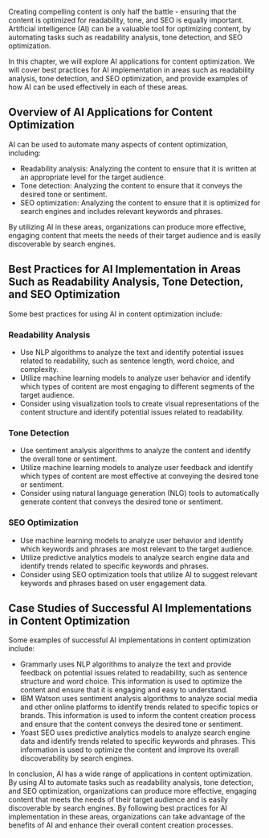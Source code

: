 
Creating compelling content is only half the battle - ensuring that the content is optimized for readability, tone, and SEO is equally important. Artificial intelligence (AI) can be a valuable tool for optimizing content, by automating tasks such as readability analysis, tone detection, and SEO optimization.

In this chapter, we will explore AI applications for content optimization. We will cover best practices for AI implementation in areas such as readability analysis, tone detection, and SEO optimization, and provide examples of how AI can be used effectively in each of these areas.

Overview of AI Applications for Content Optimization
----------------------------------------------------

AI can be used to automate many aspects of content optimization, including:

* Readability analysis: Analyzing the content to ensure that it is written at an appropriate level for the target audience.
* Tone detection: Analyzing the content to ensure that it conveys the desired tone or sentiment.
* SEO optimization: Analyzing the content to ensure that it is optimized for search engines and includes relevant keywords and phrases.

By utilizing AI in these areas, organizations can produce more effective, engaging content that meets the needs of their target audience and is easily discoverable by search engines.

Best Practices for AI Implementation in Areas Such as Readability Analysis, Tone Detection, and SEO Optimization
----------------------------------------------------------------------------------------------------------------

Some best practices for using AI in content optimization include:

### Readability Analysis

* Use NLP algorithms to analyze the text and identify potential issues related to readability, such as sentence length, word choice, and complexity.
* Utilize machine learning models to analyze user behavior and identify which types of content are most engaging to different segments of the target audience.
* Consider using visualization tools to create visual representations of the content structure and identify potential issues related to readability.

### Tone Detection

* Use sentiment analysis algorithms to analyze the content and identify the overall tone or sentiment.
* Utilize machine learning models to analyze user feedback and identify which types of content are most effective at conveying the desired tone or sentiment.
* Consider using natural language generation (NLG) tools to automatically generate content that conveys the desired tone or sentiment.

### SEO Optimization

* Use machine learning models to analyze user behavior and identify which keywords and phrases are most relevant to the target audience.
* Utilize predictive analytics models to analyze search engine data and identify trends related to specific keywords and phrases.
* Consider using SEO optimization tools that utilize AI to suggest relevant keywords and phrases based on user engagement data.

Case Studies of Successful AI Implementations in Content Optimization
---------------------------------------------------------------------

Some examples of successful AI implementations in content optimization include:

* Grammarly uses NLP algorithms to analyze the text and provide feedback on potential issues related to readability, such as sentence structure and word choice. This information is used to optimize the content and ensure that it is engaging and easy to understand.
* IBM Watson uses sentiment analysis algorithms to analyze social media and other online platforms to identify trends related to specific topics or brands. This information is used to inform the content creation process and ensure that the content conveys the desired tone or sentiment.
* Yoast SEO uses predictive analytics models to analyze search engine data and identify trends related to specific keywords and phrases. This information is used to optimize the content and improve its overall discoverability by search engines.

In conclusion, AI has a wide range of applications in content optimization. By using AI to automate tasks such as readability analysis, tone detection, and SEO optimization, organizations can produce more effective, engaging content that meets the needs of their target audience and is easily discoverable by search engines. By following best practices for AI implementation in these areas, organizations can take advantage of the benefits of AI and enhance their overall content creation processes.
